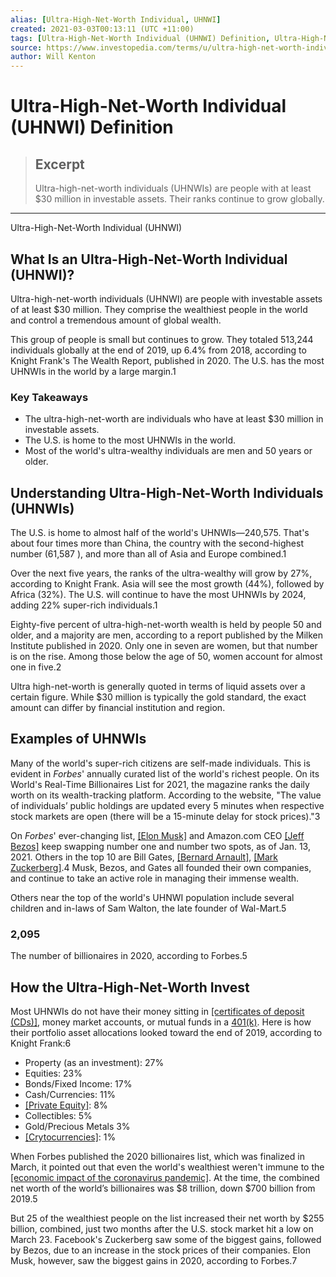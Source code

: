 ```yaml
---
alias: [Ultra-High-Net-Worth Individual, UHNWI]
created: 2021-03-03T00:13:11 (UTC +11:00)
tags: [Ultra-High-Net-Worth Individual (UHNWI) Definition, Ultra-High-Net-Worth Individual (UHNWI)]
source: https://www.investopedia.com/terms/u/ultra-high-net-worth-individuals-uhnwi.asp
author: Will Kenton
---
```


# Ultra-High-Net-Worth Individual (UHNWI) Definition

> ## Excerpt
> Ultra-high-net-worth individuals (UHNWIs) are people with at least $30 million in investable assets. Their ranks continue to grow globally.

---

Ultra-High-Net-Worth Individual (UHNWI)
## What Is an Ultra-High-Net-Worth Individual (UHNWI)?

Ultra-high-net-worth individuals (UHNWI) are people with investable assets of at least $30 million. They comprise the wealthiest people in the world and control a tremendous amount of global wealth.

This group of people is small but continues to grow. They totaled 513,244 individuals globally at the end of 2019, up 6.4% from 2018, according to Knight Frank's The Wealth Report, published in 2020. The U.S. has the most UHNWIs in the world by a large margin.1

### Key Takeaways

-   The ultra-high-net-worth are individuals who have at least $30 million in investable assets.
-   The U.S. is home to the most UHNWIs in the world.
-   Most of the world's ultra-wealthy individuals are men and 50 years or older.

## Understanding Ultra-High-Net-Worth Individuals (UHNWIs)

The U.S. is home to almost half of the world's UHNWIs—240,575. That's about four times more than China, the country with the second-highest number (61,587 ), and more than all of Asia and Europe combined.1

Over the next five years, the ranks of the ultra-wealthy will grow by 27%, according to Knight Frank. Asia will see the most growth (44%), followed by Africa (32%). The U.S. will continue to have the most UHNWIs by 2024, adding 22% super-rich individuals.1

Eighty-five percent of ultra-high-net-worth wealth is held by people 50 and older, and a majority are men, according to a report published by the Milken Institute published in 2020. Only one in seven are women, but that number is on the rise. Among those below the age of 50, women account for almost one in five.2

Ultra high-net-worth is generally quoted in terms of liquid assets over a certain figure. While $30 million is typically the gold standard, the exact amount can differ by financial institution and region.

## Examples of UHNWIs

Many of the world's super-rich citizens are self-made individuals. This is evident in _Forbes_' annually curated list of the world's richest people. On its World's Real-Time Billionaires List for 2021, the magazine ranks the daily worth on its wealth-tracking platform. According to the website, "The value of individuals’ public holdings are updated every 5 minutes when respective stock markets are open (there will be a 15-minute delay for stock prices)."3

On _Forbes_' ever-changing list, [[Elon Musk]](https://www.investopedia.com/articles/personal-finance/082515/elon-musk-success-story-net-worth-education-top-quotes.asp) and Amazon.com CEO [[Jeff Bezos]](https://www.investopedia.com/investing/how-jeff-bezos-got-be-worlds-richest-man/) keep swapping number one and number two spots, as of Jan. 13, 2021. Others in the top 10 are Bill Gates, [[Bernard Arnault]](https://www.investopedia.com/terms/b/bernard-arnault.asp), [[Mark Zuckerberg]](https://www.investopedia.com/terms/m/mark-zuckerberg.asp).4 Musk, Bezos, and Gates all founded their own companies, and continue to take an active role in managing their immense wealth.

Others near the top of the world's UHNWI population include several children and in-laws of Sam Walton, the late founder of Wal-Mart.5

### 2,095

The number of billionaires in 2020, according to Forbes.5

## How the Ultra-High-Net-Worth Invest

Most UHNWIs do not have their money sitting in [[certificates of deposit (CDs)]](https://www.investopedia.com/terms/c/certificateofdeposit.asp), money market accounts, or mutual funds in a [401(k)](https://www.investopedia.com/terms/1/401kplan.asp). Here is how their portfolio asset allocations looked toward the end of 2019, according to Knight Frank:6

-   Property (as an investment): 27%
-   Equities: 23%
-   Bonds/Fixed Income: 17%
-   Cash/Currencies: 11%
-   [[Private Equity]](https://www.investopedia.com/terms/p/privateequity.asp): 8%
-   Collectibles: 5%
-   Gold/Precious Metals 3%
-   [[Crytocurrencies]](https://www.investopedia.com/terms/c/cryptocurrency.asp): 1%

When Forbes published the 2020 billionaires list, which was finalized in March, it pointed out that even the world's wealthiest weren't immune to the [[economic impact of the coronavirus pandemic]](https://www.investopedia.com/special-economic-impact-of-pandemics-4800597). At the time, the combined net worth of the world’s billionaires was $8 trillion, down $700 billion from 2019.5

But 25 of the wealthiest people on the list increased their net worth by $255 billion, combined, just two months after the U.S. stock market hit a low on March 23. Facebook's Zuckerberg saw some of the biggest gains, followed by Bezos, due to an increase in the stock prices of their companies. Elon Musk, however, saw the biggest gains in 2020, according to Forbes.7
